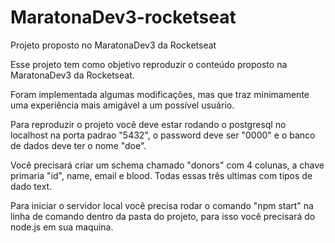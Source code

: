# MaratonaDev3-rocketseat
Projeto proposto no MaratonaDev3 da Rocketseat

Esse projeto tem como objetivo reproduzir o conteúdo proposto na MaratonaDev3 da Rocketseat.

Foram implementada algumas modificações, mas que traz minimamente uma experiência mais amigável a um possível usuário.

Para reproduzir o projeto você deve estar rodando o postgresql no localhost na porta padrao "5432", 
o password deve ser "0000" e o banco de dados deve ter o nome "doe". 

Você precisará criar um schema chamado "donors" com 4 colunas, a chave primaria "id", name, email e blood. 
Todas essas três ultimas com tipos de dado text.

Para iniciar o servidor local você precisa rodar o comando "npm start" na linha de comando dentro da pasta do projeto, 
para isso você precisará do node.js em sua maquina.
